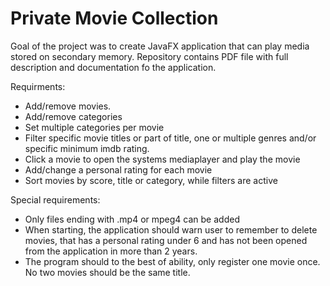 # Private Movie Collection

Goal of the project was to create JavaFX application that can play media stored
on secondary memory. Repository contains PDF file with full description and documentation fo the application.

Requirments:

- Add/remove movies.
- Add/remove categories
- Set multiple categories per movie
- Filter specific movie titles or part of title, one or multiple genres and/or specific minimum imdb rating.
- Click a movie to open the systems mediaplayer and play the movie
- Add/change a personal rating for each movie
- Sort movies by score, title or category, while filters are active

Special requirements:

- Only files ending with .mp4 or mpeg4 can be added
- When starting, the application should warn user to remember to delete movies, that has a personal rating under 6 and has not been opened from the application in more than 2 years. 
- The program should to the best of ability, only register one movie once. No two movies should be the same title.





